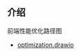 ## 介绍

前端性能优化路径图

- [optimization.drawio](https://viewer.diagrams.net/?tags=%7B%7D&highlight=0000ff&layers=1&nav=1&title=optimization.drawio#Uhttps%3A%2F%2Fraw.githubusercontent.com%2Fzhuoooo%2Fdoodles%2Fmain%2Fperformance%2Foptimization.drawio)

